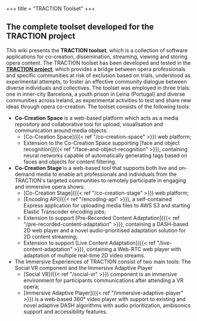 +++
title = "TRACTION Toolset"
+++
## The complete toolset developed for the TRACTION project

This wiki presents the **TRACTION toolset**, which is a collection of software applications for co-creation, dissemination, streaming, viewing and storing opera content. The TRACTION toolset has been developed and tested in the [**TRACTION project**](https://traction-project.eu), which provides a bridge between opera professionals and specific communities at risk of exclusion based on trials, understood as experimental attempts, to foster an effective community dialogue between diverse individuals and collectives. The toolset was employed in three trials: one in inner-city Barcelona, a youth prison in Leiria (Portugal) and diverse communities across Ireland, as experimental activities to test and share new ideas through opera co-creation. The toolset consists of the following tools:

- **Co-Creation Space** is a web-based platform which acts as a media repository and collaborative tool for upload, visualisation and communication around media objects:
  - [Co-Creation Space]({{< ref "/co-creation-space" >}}) web platform;
  - Extension to the Co-Creation Space supporting [face and object recognition]({{< ref "/face-and-object-recognition" >}}), containing neural networks capable of automatically generating tags based on faces and objects for content filtering.
- **Co-Creation Stage** is a web-based tool that supports both live and on-demand media to enable art professionals and individuals from the TRACTION's targeted communities to remotely participate in engaging and immersive opera shows:
  - [Co-Creation Stage]({{< ref "/co-creation-stage" >}}) web platform;
  - [Encoding API]({{< ref "/encoding-api" >}}), a self-contained Express application for uploading media files to AWS S3 and starting Elastic Transcoder encoding jobs;
  - Extension to support [Pre-Recorded Content Adaptation]({{< ref "/pre-recorded-content-adaptation" >}}), containing a DASH-based 2D web player and a novel audio-prioritised adaptation solution for 2D content streaming;
  - Extension to support [Live Content Adaptation]({{< ref "/live-content-adaptation" >}}), containing a Web-RTC web player with adaptation of multiple real-time 2D video streams.
- The Immersive Experiences of TRACTION consist of two main tools: The Social VR component and the Immersive Adaptive Player
  - [Social VR]({{< ref "/social-vr" >}}) component is an immersive environment for participants communications after attending a VR opera;
  - [Immersive Adaptive Player]({{< ref "/immersive-adaptive-player" >}}) is a web-based 360° video player with support to existing and novel adaptive DASH algorithms with audio prioritization, ambisonics support and accessibility features.
